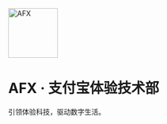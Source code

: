 <img src="https://avatars.githubusercontent.com/u/207149215" alt="AFX" width="100" />

# AFX · 支付宝体验技术部

引领体验科技，驱动数字生活。
